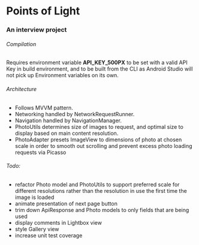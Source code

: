 # Points of Light
### An interview project

###### Compilation

Requires environment variable **API_KEY_500PX** to be set with a valid API Key in build environment, and to be built from the CLI as Android Studio will not pick up Environment variables on its own.


###### Architecture

- Follows MVVM pattern.
- Networking handled by NetworkRequestRunner.
- Navigation handled by NavigationManager.
- PhotoUtils determines size of images to request, and optimal size to display based on main content resolution.
- PhotoAdapter presets ImageView to dimensions of photo at chosen scale in order to smooth out scrolling and prevent excess photo loading requests via Picasso


###### Todo:

- refactor Photo model and PhotoUtils to support preferred scale for different resolutions rather than the resolution in use the first time the image is loaded
- animate presentation of next page button
- trim down ApiResponse and Photo models to only fields that are being used
- display comments in Lightbox view
- style Gallery view
- increase unit test coverage